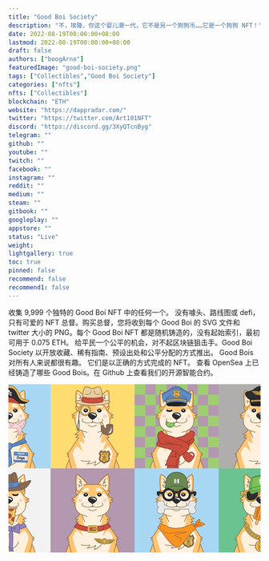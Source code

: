 ```yaml
---
title: "Good Boi Society"
description: "不，埃隆，你这个婴儿潮一代，它不是另一个狗狗币……它是一个狗狗 NFT！"
date: 2022-08-19T00:00:00+08:00
lastmod: 2022-08-19T00:00:00+08:00
draft: false
authors: ["boogArno"]
featuredImage: "good-boi-society.png"
tags: ["Collectibles","Good Boi Society"]
categories: ["nfts"]
nfts: ["Collectibles"]
blockchain: "ETH"
website: "https://dappradar.com/"
twitter: "https://twitter.com/Art101NFT"
discord: "https://discord.gg/3XyQTcnByg"
telegram: ""
github: ""
youtube: ""
twitch: ""
facebook: ""
instagram: ""
reddit: ""
medium: ""
steam: ""
gitbook: ""
googleplay: ""
appstore: ""
status: "Live"
weight: 
lightgallery: true
toc: true
pinned: false
recommend: false
recommend1: false
---
```

收集 9,999 个独特的 Good Boi NFT 中的任何一个。 没有噱头、路线图或 defi，只有可爱的 NFT 总督。购买总督，您将收到每个 Good Boi 的 SVG 文件和 twitter 大小的 PNG。每个 Good Boi NFT 都是随机铸造的，没有起始索引，最初可用于 0.075 ETH。 给平民一个公平的机会，对不起区块链狙击手。Good Boi Society 以开放收藏、稀有指南、预设出处和公平分配的方式推出。 Good Bois 对所有人来说都很有趣。 它们是以正确的方式完成的 NFT。 查看 OpenSea 上已经铸造了哪些 Good Bois。在 Github 上查看我们的开源智能合约。

![goodboisociety-dapp-collectibles-ethereum-image1_e756bdf09bbc7c157a554664a7282ff3](goodboisociety-dapp-collectibles-ethereum-image1_e756bdf09bbc7c157a554664a7282ff3.png)